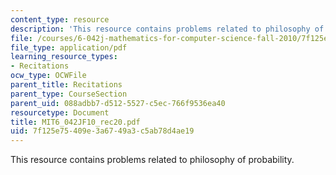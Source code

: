 ```yaml
---
content_type: resource
description: 'This resource contains problems related to philosophy of probability. '
file: /courses/6-042j-mathematics-for-computer-science-fall-2010/7f125e75409e3a6749a3c5ab78d4ae19_MIT6_042JF10_rec20.pdf
file_type: application/pdf
learning_resource_types:
- Recitations
ocw_type: OCWFile
parent_title: Recitations
parent_type: CourseSection
parent_uid: 088adbb7-d512-5527-c5ec-766f9536ea40
resourcetype: Document
title: MIT6_042JF10_rec20.pdf
uid: 7f125e75-409e-3a67-49a3-c5ab78d4ae19
---
```

This resource contains problems related to philosophy of probability. 

